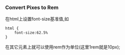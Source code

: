 ### Convert Pixes to Rem

在html上设置font-size基准值,如

```
html {
    font-size:62.5%
}
```

在其它元素上就可以使用rem作为单位\(这里1rem就是10px\);

